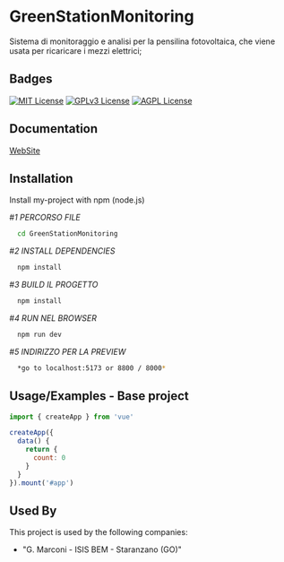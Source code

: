 
# GreenStationMonitoring

Sistema di monitoraggio e analisi per la pensilina fotovoltaica, che viene usata per ricaricare i mezzi elettrici;


## Badges


[![MIT License](https://img.shields.io/badge/License-MIT-green.svg)](https://choosealicense.com/licenses/mit/)
[![GPLv3 License](https://img.shields.io/badge/License-GPL%20v3-yellow.svg)](https://opensource.org/licenses/)
[![AGPL License](https://img.shields.io/badge/license-AGPL-blue.svg)](http://www.gnu.org/licenses/agpl-3.0)



## Documentation


[WebSite](https://greenstation.vercel.app)



## Installation

Install my-project with npm (node.js)

#*1 PERCORSO FILE*

```bash
  cd GreenStationMonitoring
```

#*2 INSTALL DEPENDENCIES*

```bash
  npm install 
```

#*3 BUILD IL PROGETTO*

```bash
  npm install 
```

#*4 RUN NEL BROWSER*

```bash
  npm run dev
```

#*5 INDIRIZZO PER LA PREVIEW*
```bash
  *go to localhost:5173 or 8800 / 8000*
```
   


## Usage/Examples - Base project


```javascript
import { createApp } from 'vue'

createApp({
  data() {
    return {
      count: 0
    }
  }
}).mount('#app')
```


## Used By


This project is used by the following companies:

- "G. Marconi - ISIS BEM - Staranzano (GO)"
